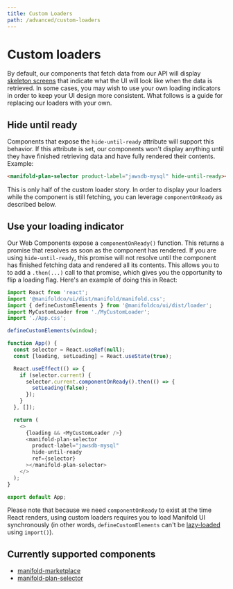 ```yaml
---
title: Custom Loaders
path: /advanced/custom-loaders
---
```


# Custom loaders

By default, our components that fetch data from our API will display [skeleton screens][skeletons]
that indicate what the UI will look like when the data is retrieved. In some cases, you may wish to
use your own loading indicators in order to keep your UI design more consistent. What follows is a
guide for replacing our loaders with your own.

## Hide until ready

Components that expose the `hide-until-ready` attribute will support this behavior. If this
attribute is set, our components won't display anything until they have finished retrieving data and
have fully rendered their contents. Example:

```html
<manifold-plan-selector product-label="jawsdb-mysql" hide-until-ready></manifold-plan-selector>
```

This is only half of the custom loader story. In order to display your loaders while the component
is still fetching, you can leverage `componentOnReady` as described below.

## Use your loading indicator

Our Web Components expose a `componentOnReady()` function. This returns a promise that resolves as
soon as the component has rendered. If you are using `hide-until-ready`, this promise will not
resolve until the component has finished fetching data and rendered all its contents. This allows
you to to add a `.then(...)` call to that promise, which gives you the opportunity to flip a loading
flag. Here's an example of doing this in React:

```js
import React from 'react';
import '@manifoldco/ui/dist/manifold/manifold.css';
import { defineCustomElements } from '@manifoldco/ui/dist/loader';
import MyCustomLoader from './MyCustomLoader';
import './App.css';

defineCustomElements(window);

function App() {
  const selector = React.useRef(null);
  const [loading, setLoading] = React.useState(true);

  React.useEffect(() => {
    if (selector.current) {
      selector.current.componentOnReady().then(() => {
        setLoading(false);
      });
    }
  }, []);

  return (
    <>
      {loading && <MyCustomLoader />}
      <manifold-plan-selector
        product-label="jawsdb-mysql"
        hide-until-ready
        ref={selector}
      ></manifold-plan-selector>
    </>
  );
}

export default App;
```

Please note that because we need `componentOnReady` to exist at the time React renders, using custom
loaders requires you to load Manifold UI synchronously (in other words, `defineCustomElements` can't
be [lazy-loaded][lazy-loading] using `import()`).

## Currently supported components

- [manifold-marketplace][marketplace]
- [manifold-plan-selector][plan-selector]

[lazy-loading]: https://reactjs.org/docs/code-splitting.html
[marketplace]: /components/manifold-marketplace
[plan-selector]: /components/plan-selector
[skeletons]: https://css-tricks.com/building-skeleton-screens-css-custom-properties/
